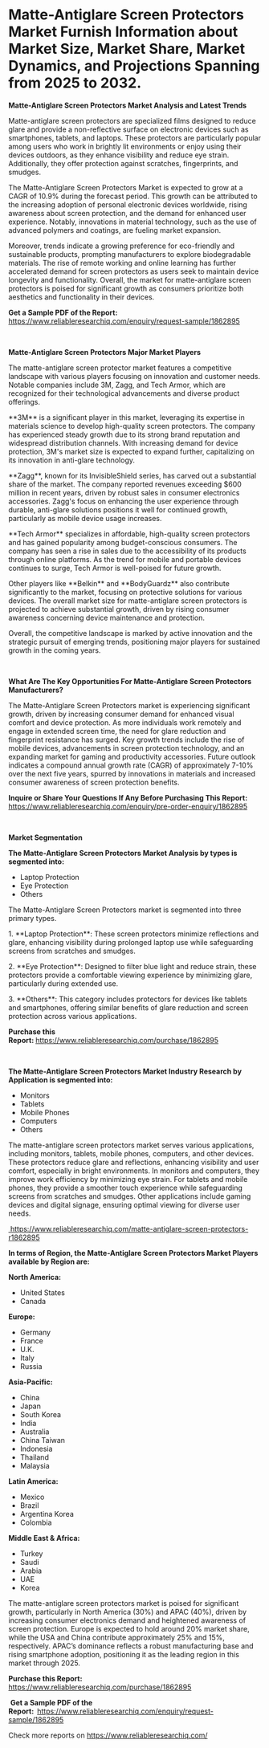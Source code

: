 <p><h1>Matte-Antiglare Screen Protectors Market Furnish Information about Market Size, Market Share, Market Dynamics, and Projections Spanning from 2025 to 2032.</h1></p><p><strong>Matte-Antiglare Screen Protectors Market Analysis and Latest Trends</strong></p>
<p><p>Matte-antiglare screen protectors are specialized films designed to reduce glare and provide a non-reflective surface on electronic devices such as smartphones, tablets, and laptops. These protectors are particularly popular among users who work in brightly lit environments or enjoy using their devices outdoors, as they enhance visibility and reduce eye strain. Additionally, they offer protection against scratches, fingerprints, and smudges.</p><p>The Matte-Antiglare Screen Protectors Market is expected to grow at a CAGR of 10.9% during the forecast period. This growth can be attributed to the increasing adoption of personal electronic devices worldwide, rising awareness about screen protection, and the demand for enhanced user experience. Notably, innovations in material technology, such as the use of advanced polymers and coatings, are fueling market expansion. </p><p>Moreover, trends indicate a growing preference for eco-friendly and sustainable products, prompting manufacturers to explore biodegradable materials. The rise of remote working and online learning has further accelerated demand for screen protectors as users seek to maintain device longevity and functionality. Overall, the market for matte-antiglare screen protectors is poised for significant growth as consumers prioritize both aesthetics and functionality in their devices.</p></p>
<p><strong>Get a Sample PDF of the Report:&nbsp;</strong> <a href="https://www.reliableresearchiq.com/enquiry/request-sample/1862895?utm_campaign=2188&utm_medium=2&utm_source=Github&utm_content=ia&utm_term=10022025&utm_id=matte-antiglare-screen-protectors">https://www.reliableresearchiq.com/enquiry/request-sample/1862895</a></p>
<p>&nbsp;</p>
<p><strong>Matte-Antiglare Screen Protectors Major Market Players</strong></p>
<p><p>The matte-antiglare screen protector market features a competitive landscape with various players focusing on innovation and customer needs. Notable companies include 3M, Zagg, and Tech Armor, which are recognized for their technological advancements and diverse product offerings.</p><p>**3M** is a significant player in this market, leveraging its expertise in materials science to develop high-quality screen protectors. The company has experienced steady growth due to its strong brand reputation and widespread distribution channels. With increasing demand for device protection, 3M's market size is expected to expand further, capitalizing on its innovation in anti-glare technology.</p><p>**Zagg**, known for its InvisibleShield series, has carved out a substantial share of the market. The company reported revenues exceeding $600 million in recent years, driven by robust sales in consumer electronics accessories. Zagg's focus on enhancing the user experience through durable, anti-glare solutions positions it well for continued growth, particularly as mobile device usage increases.</p><p>**Tech Armor** specializes in affordable, high-quality screen protectors and has gained popularity among budget-conscious consumers. The company has seen a rise in sales due to the accessibility of its products through online platforms. As the trend for mobile and portable devices continues to surge, Tech Armor is well-poised for future growth.</p><p>Other players like **Belkin** and **BodyGuardz** also contribute significantly to the market, focusing on protective solutions for various devices. The overall market size for matte-antiglare screen protectors is projected to achieve substantial growth, driven by rising consumer awareness concerning device maintenance and protection.</p><p>Overall, the competitive landscape is marked by active innovation and the strategic pursuit of emerging trends, positioning major players for sustained growth in the coming years.</p></p>
<p>&nbsp;</p>
<p><strong>What Are The Key Opportunities For Matte-Antiglare Screen Protectors Manufacturers?</strong></p>
<p><p>The Matte-Antiglare Screen Protectors market is experiencing significant growth, driven by increasing consumer demand for enhanced visual comfort and device protection. As more individuals work remotely and engage in extended screen time, the need for glare reduction and fingerprint resistance has surged. Key growth trends include the rise of mobile devices, advancements in screen protection technology, and an expanding market for gaming and productivity accessories. Future outlook indicates a compound annual growth rate (CAGR) of approximately 7-10% over the next five years, spurred by innovations in materials and increased consumer awareness of screen protection benefits.</p></p>
<p><strong>Inquire or Share Your Questions If Any Before Purchasing This Report:</strong> <a href="https://www.reliableresearchiq.com/enquiry/pre-order-enquiry/1862895?utm_campaign=2188&utm_medium=2&utm_source=Github&utm_content=ia&utm_term=10022025&utm_id=matte-antiglare-screen-protectors">https://www.reliableresearchiq.com/enquiry/pre-order-enquiry/1862895</a></p>
<p>&nbsp;</p>
<p><strong>Market Segmentation</strong></p>
<p><strong>The Matte-Antiglare Screen Protectors Market Analysis by types is segmented into:</strong></p>
<p><ul><li>Laptop Protection</li><li>Eye Protection</li><li>Others</li></ul></p>
<p><p>The Matte-Antiglare Screen Protectors market is segmented into three primary types. </p><p>1. **Laptop Protection**: These screen protectors minimize reflections and glare, enhancing visibility during prolonged laptop use while safeguarding screens from scratches and smudges.</p><p>2. **Eye Protection**: Designed to filter blue light and reduce strain, these protectors provide a comfortable viewing experience by minimizing glare, particularly during extended use.</p><p>3. **Others**: This category includes protectors for devices like tablets and smartphones, offering similar benefits of glare reduction and screen protection across various applications.</p></p>
<p><strong>Purchase this Report:&nbsp;</strong><a href="https://www.reliableresearchiq.com/purchase/1862895?utm_campaign=2188&utm_medium=2&utm_source=Github&utm_content=ia&utm_term=10022025&utm_id=matte-antiglare-screen-protectors">https://www.reliableresearchiq.com/purchase/1862895</a></p>
<p>&nbsp;</p>
<p><strong>The Matte-Antiglare Screen Protectors Market Industry Research by Application is segmented into:</strong></p>
<p><ul><li>Monitors</li><li>Tablets</li><li>Mobile Phones</li><li>Computers</li><li>Others</li></ul></p>
<p><p>The matte-antiglare screen protectors market serves various applications, including monitors, tablets, mobile phones, computers, and other devices. These protectors reduce glare and reflections, enhancing visibility and user comfort, especially in bright environments. In monitors and computers, they improve work efficiency by minimizing eye strain. For tablets and mobile phones, they provide a smoother touch experience while safeguarding screens from scratches and smudges. Other applications include gaming devices and digital signage, ensuring optimal viewing for diverse user needs.</p></p>
<p><a href="https://www.reliableresearchiq.com/matte-antiglare-screen-protectors-r1862895?utm_campaign=2188&utm_medium=2&utm_source=Github&utm_content=ia&utm_term=10022025&utm_id=matte-antiglare-screen-protectors">&nbsp;https://www.reliableresearchiq.com/matte-antiglare-screen-protectors-r1862895</a></p>
<p><strong>In terms of Region, the Matte-Antiglare Screen Protectors Market Players available by Region are:</strong></p>
<p>
    <p> <strong> North America: </strong>
        <ul>
            <li>United States</li>
            <li>Canada</li>
        </ul>
        </p> 
    <p> <strong> Europe: </strong>
        <ul>
            <li>Germany</li>
            <li>France</li>
            <li>U.K.</li>
            <li>Italy</li>
            <li>Russia</li>
        </ul>
        </p> 
    <p> <strong> Asia-Pacific: </strong>
        <ul>
            <li>China</li>
            <li>Japan</li>
            <li>South Korea</li>
            <li>India</li>
            <li>Australia</li>
            <li>China Taiwan</li>
            <li>Indonesia</li>
            <li>Thailand</li>
            <li>Malaysia</li>
        </ul>
        </p> 
    <p> <strong> Latin America: </strong>
        <ul>
            <li>Mexico</li>
            <li>Brazil</li>
            <li>Argentina Korea</li>
            <li>Colombia</li>
        </ul>
        </p> 
    <p> <strong> Middle East & Africa: </strong>
        <ul>
            <li>Turkey</li>
            <li>Saudi</li>
            <li>Arabia</li>
            <li>UAE</li>
            <li>Korea</li>
        </ul>
    </p>
    </p>
<p><p>The matte-antiglare screen protectors market is poised for significant growth, particularly in North America (30%) and APAC (40%), driven by increasing consumer electronics demand and heightened awareness of screen protection. Europe is expected to hold around 20% market share, while the USA and China contribute approximately 25% and 15%, respectively. APAC’s dominance reflects a robust manufacturing base and rising smartphone adoption, positioning it as the leading region in this market through 2025.</p></p>
<p><strong>Purchase this Report: </strong><a href="https://www.reliableresearchiq.com/purchase/1862895?utm_campaign=2188&utm_medium=2&utm_source=Github&utm_content=ia&utm_term=10022025&utm_id=matte-antiglare-screen-protectors">https://www.reliableresearchiq.com/purchase/1862895</a></p>
<p>&nbsp;<strong>Get a Sample PDF of the Report:&nbsp;&nbsp;</strong><a href="https://www.reliableresearchiq.com/enquiry/request-sample/1862895?utm_campaign=2188&utm_medium=2&utm_source=Github&utm_content=ia&utm_term=10022025&utm_id=matte-antiglare-screen-protectors">https://www.reliableresearchiq.com/enquiry/request-sample/1862895</a></p>
<p><strong></strong></p>
<p>Check more reports on <a href="https://www.reliableresearchiq.com/?utm_campaign=2188&utm_medium=2&utm_source=Github&utm_content=ia&utm_term=10022025&utm_id=matte-antiglare-screen-protectors">https://www.reliableresearchiq.com/</a></p>